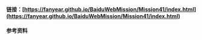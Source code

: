#### 链接：[https://fanyear.github.io/BaiduWebMission/Mission41/index.html](https://fanyear.github.io/BaiduWebMission/Mission41/index.html)

#### 参考资料

 
